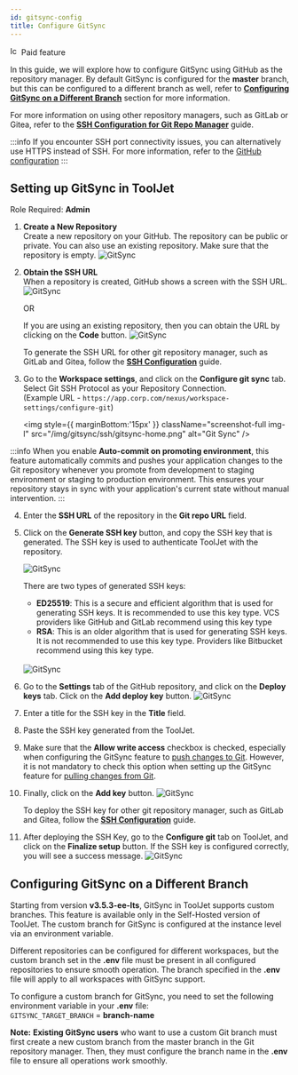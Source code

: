 ```yaml
---
id: gitsync-config
title: Configure GitSync
---
```

<div className="badge badge--primary heading-badge">   
  <img 
    src="/img/badge-icons/premium.svg" 
    alt="Icon" 
    width="16" 
    height="16" 
  />
 <span>Paid feature</span>
</div>

In this guide, we will explore how to configure GitSync using GitHub as the repository manager. By default GitSync is configured for the **master** branch, but this can be configured to a different branch as well, refer to **[Configuring GitSync on a Different Branch](#configuring-gitsync-on-a-different-branch)** section for more information.

For more information on using other repository managers, such as GitLab or Gitea, refer to the **[SSH Configuration for Git Repo Manager](/docs/development-lifecycle/gitsync/ssh-config)** guide.

:::info
If you encounter SSH port connectivity issues, you can alternatively use HTTPS instead of SSH. For more information, refer to the [GitHub configuration](/docs/development-lifecycle/gitsync/connect-to-git-repo/github/gitsync-config)
:::

## Setting up GitSync in ToolJet

Role Required: **Admin**

1. **Create a New Repository** <br/>
    Create a new repository on your GitHub. The repository can be public or private. You can also use an existing repository. Make sure that the repository is empty.
    <img className="screenshot-full img-l" src="/img/development-lifecycle/gitsync/config/new-repo.png" alt="GitSync" />

2. **Obtain the SSH URL** <br/>
    When a repository is created, GitHub shows a screen with the SSH URL.
    <img className="screenshot-full img-l" src="/img/development-lifecycle/gitsync/config/ssh.png" alt="GitSync" />

    OR
    
    If you are using an existing repository, then you can obtain the URL by clicking on the **Code** button.
    <img className="screenshot-full img-l" src="/img/development-lifecycle/gitsync/config/ssh-code.png" alt="GitSync" />

    To generate the SSH URL for other git repository manager, such as GitLab and Gitea, follow the **[SSH Configuration](/docs/development-lifecycle/gitsync/ssh-config#generating-ssh-url)** guide.

3. Go to the **Workspace settings**, and click on the **Configure git sync** tab. Select Git SSH Protocol as your Repository Connection. <br/>
    (Example URL - `https://app.corp.com/nexus/workspace-settings/configure-git`)

    <img style={{ marginBottom:'15px' }} className="screenshot-full img-l" src="/img/gitsync/ssh/gitsync-home.png" alt="Git Sync" />

:::info
When you enable **Auto-commit on promoting environment**, this feature automatically commits and pushes your application changes to the Git repository whenever you promote from development to staging environment or staging to production environment. This ensures your repository stays in sync with your application's current state without manual intervention.
:::

4. Enter the **SSH URL** of the repository in the **Git repo URL** field.

5. Click on the **Generate SSH key** button, and copy the SSH key that is generated. The SSH key is used to authenticate ToolJet with the repository.

    <img className="screenshot-full img-l" src="/img/gitsync/ssh/ssh-url.png" alt="GitSync" />

    There are two types of generated SSH keys:
    - **ED25519**: This is a secure and efficient algorithm that is used for generating SSH keys. It is recommended to use this key type. VCS providers like GitHub and GitLab recommend using this key type
    - **RSA**: This is an older algorithm that is used for generating SSH keys. It is not recommended to use this key type. Providers like Bitbucket recommend using this key type. <br/> <br/>

    <img className="screenshot-full img-l" src="/img/gitsync/ssh/ssh-key.png" alt="GitSync" />

6. Go to the **Settings** tab of the GitHub repository, and click on the **Deploy keys** tab. Click on the **Add deploy key** button. 
    <img className="screenshot-full img-l" src="/img/development-lifecycle/gitsync/config/deploy-ssh.png" alt="GitSync" />

7. Enter a title for the SSH key in the **Title** field. 
        
8. Paste the SSH key generated from the ToolJet. 

9. Make sure that the **Allow write access** checkbox is checked, especially when configuring the GitSync feature to [push changes to Git](/docs/development-lifecycle/gitsync/push). However, it is not mandatory to check this option when setting up the GitSync feature for [pulling changes from Git](/docs/development-lifecycle/gitsync/pull).
        
10. Finally, click on the **Add key** button.
    <img className="screenshot-full img-l" src="/img/development-lifecycle/gitsync/config/add-key.png" alt="GitSync" />

    To deploy the SSH key for other git repository manager, such as GitLab and Gitea, follow the **[SSH Configuration](/docs/development-lifecycle/gitsync/ssh-config#deploy-the-ssh-key)** guide.

11. After deploying the SSH Key, go to the **Configure git** tab on ToolJet, and click on the **Finalize setup** button. If the SSH key is configured correctly, you will see a success message.
    <img className="screenshot-full img-l" src="/img/gitsync/ssh/config-success.png" alt="GitSync" />

## Configuring GitSync on a Different Branch

Starting from version **v3.5.3-ee-lts**, GitSync in ToolJet supports custom branches. This feature is available only in the Self-Hosted version of ToolJet. The custom branch for GitSync is configured at the instance level via an environment variable.

Different repositories can be configured for different workspaces, but the custom branch set in the **.env** file must be present in all configured repositories to ensure smooth operation. The branch specified in the **.env** file will apply to all workspaces with GitSync support.

To configure a custom branch for GitSync, you need to set the following environment variable in your **.env** file:  <br/>
`GITSYNC_TARGET_BRANCH` = **branch-name**

**Note:** **Existing GitSync users** who want to use a custom Git branch must first create a new custom branch from the master branch in the Git repository manager. Then, they must configure the branch name in the **.env** file to ensure all operations work smoothly.